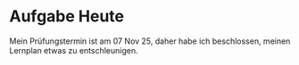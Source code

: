 # Aufgabe Heute

Mein Prüfungstermin ist am 07 Nov 25, daher habe ich beschlossen, meinen Lernplan etwas zu entschleunigen.
